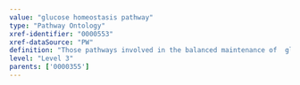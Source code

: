 ```yaml
---
value: "glucose homeostasis pathway"
type: "Pathway Ontology"
xref-identifier: "0000553"
xref-dataSource: "PW"
definition: "Those pathways involved in the balanced maintenance of  glucose levels, transport and processing as demanded by the needs of the cells, tissues and organs. Glucose is an important and the most efficient fuel source.  Disruption of glucose homeostasis underlies many complex disorders."
level: "Level 3"
parents: ['0000355']
---
```

